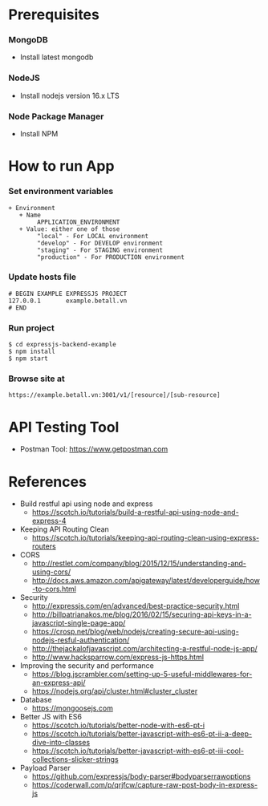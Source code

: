 # Prerequisites
### MongoDB
- Install latest mongodb
### NodeJS
- Install nodejs version 16.x LTS
### Node Package Manager
- Install NPM

# How to run App
### Set environment variables
    + Environment
       + Name
            APPLICATION_ENVIRONMENT
       + Value: either one of those
            "local" - For LOCAL environment
            "develop" - For DEVELOP environment
            "staging" - For STAGING environment
            "production" - For PRODUCTION environment
### Update hosts file
 
    # BEGIN EXAMPLE EXPRESSJS PROJECT
    127.0.0.1       example.betall.vn
    # END
    
### Run project

    $ cd expressjs-backend-example
    $ npm install
    $ npm start

### Browse site at

    https://example.betall.vn:3001/v1/[resource]/[sub-resource]

# API Testing Tool
- Postman Tool: https://www.getpostman.com

# References
- Build restful api using node and express
    + https://scotch.io/tutorials/build-a-restful-api-using-node-and-express-4
- Keeping API Routing Clean
    + https://scotch.io/tutorials/keeping-api-routing-clean-using-express-routers
- CORS
    + http://restlet.com/company/blog/2015/12/15/understanding-and-using-cors/
    + http://docs.aws.amazon.com/apigateway/latest/developerguide/how-to-cors.html
- Security
    + http://expressjs.com/en/advanced/best-practice-security.html
    + http://billpatrianakos.me/blog/2016/02/15/securing-api-keys-in-a-javascript-single-page-app/
    + https://crosp.net/blog/web/nodejs/creating-secure-api-using-nodejs-resful-authentication/
    + http://thejackalofjavascript.com/architecting-a-restful-node-js-app/
    + http://www.hacksparrow.com/express-js-https.html
- Improving the security and performance
    + https://blog.jscrambler.com/setting-up-5-useful-middlewares-for-an-express-api/
    + https://nodejs.org/api/cluster.html#cluster_cluster
- Database
    + https://mongoosejs.com
- Better JS with ES6
    + https://scotch.io/tutorials/better-node-with-es6-pt-i
    + https://scotch.io/tutorials/better-javascript-with-es6-pt-ii-a-deep-dive-into-classes
    + https://scotch.io/tutorials/better-javascript-with-es6-pt-iii-cool-collections-slicker-strings
- Payload Parser
    + https://github.com/expressjs/body-parser#bodyparserrawoptions
    + https://coderwall.com/p/qrjfcw/capture-raw-post-body-in-express-js
